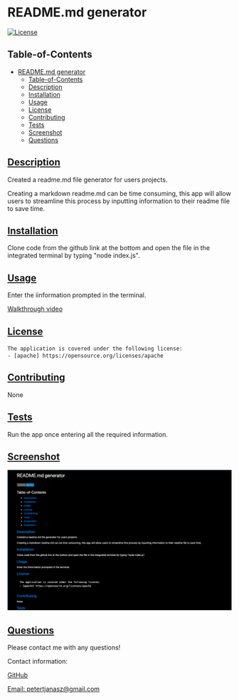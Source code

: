 # README.md generator

[![License](https://img.shields.io/badge/License-apache-blue.svg)](https://opensource.org/licenses/apache)

## Table-of-Contents

- [README.md generator](#readmemd-generator)
  - [Table-of-Contents](#table-of-contents)
  - [Description](#description)
  - [Installation](#installation)
  - [Usage](#usage)
  - [License](#license)
  - [Contributing](#contributing)
  - [Tests](#tests)
  - [Screenshot](#screenshot)
  - [Questions](#questions)


## [Description](#table-of-contents)

Created a readme.md file generator for users projects.

Creating a markdown readme.md can be time consuming, this app will allow users to streamline this process by inputting information to their readme file to save time.

## [Installation](#table-of-contents)

Clone code from the github link at the bottom and open the file in the integrated terminal by typing "node index.js".

## [Usage](#table-of-contents)

Enter the iinformation prompted in the terminal.

[Walkthrough video](https://drive.google.com/file/d/19yV-VazzVUUOQgN1JCHovgoZoXLmArmx/view)

## [License](#table-of-contents)
    The application is covered under the following license:
    - [apache] https://opensource.org/licenses/apache 
    

## [Contributing](#table-of-contents)

None

## [Tests](#table-of-contents)

Run the app once entering all the required information.

## [Screenshot](#table-of-contents)
![Screenshot of app](utils/Screenshot%202023-08-16%20at%2012.09.47%20PM.png)

## [Questions](#table-of-contents)

Please contact me with any questions!

Contact information:

[GitHub](https://github.com/PeterJanasz)

[Email: petertjanasz@gmail.com](mailto:petertjanasz@gmail.com)

